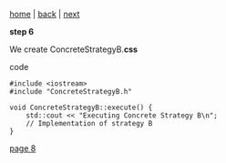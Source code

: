 [home](./page01.md) | [back](./page06.md) | [next](./page08.md)

**step 6**

We create ConcreteStrategyB.**css**

code
```
#include <iostream>
#include "ConcreteStrategyB.h"

void ConcreteStrategyB::execute() {
    std::cout << "Executing Concrete Strategy B\n";
    // Implementation of strategy B
}
```


[page 8](./page08.md)
